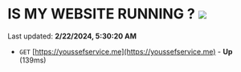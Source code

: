 # IS MY WEBSITE RUNNING ? [![](https://img.shields.io/static/v1?label=Sponsor&message=%E2%9D%A4&logo=GitHub&color=%23fe8e86)](https://github.com/sponsors/<username>)

Last updated: **2/22/2024, 5:30:20 AM**

- `GET` [https://youssefservice.me](https://youssefservice.me) - **Up** (139ms)
